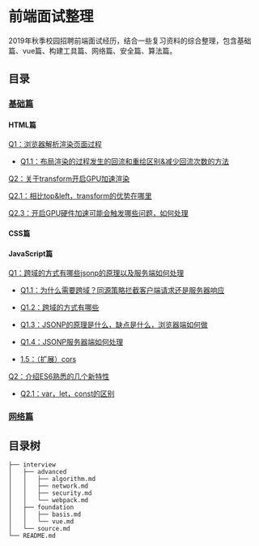# 前端面试整理
2019年秋季校园招聘前端面试经历，结合一些复习资料的综合整理，包含基础篇、vue篇、构建工具篇、网络篇、安全篇、算法篇。
## 目录

### [基础篇](https://github.com/okaychen/FE-Interview-Questions/blob/master/interview/foundation/basis.md)

#### HTML篇
[Q1：浏览器解析渲染页面过程](https://github.com/okaychen/FE-Interview-Questions/blob/master/interview/foundation/basis.md#q1浏览器解析渲染页面过程)

- [Q1.1：布局渲染的过程发生的回流和重绘区别&减少回流次数的方法](https://github.com/okaychen/FE-Interview-Questions/blob/master/interview/foundation/basis.md#q11布局渲染的过程发生的回流和重绘区别减少回流次数的方法)

[Q2：关于transform开启GPU加速渲染](https://github.com/okaychen/FE-Interview-Questions/blob/master/interview/foundation/basis.md#q2关于transform开启gpu加速渲染)

[Q2.1：相比top&left，transform的优势在哪里](https://github.com/okaychen/FE-Interview-Questions/blob/master/interview/foundation/basis.md#q21相比toplefttransform的优势在哪里)

[Q2.3：开启GPU硬件加速可能会触发哪些问题，如何处理](https://github.com/okaychen/FE-Interview-Questions/blob/master/interview/foundation/basis.md#q23开启gpu硬件加速可能会触发哪些问题如何处理)
<!-- break -->
#### CSS篇

<!-- break -->
#### JavaScript篇 
[Q1：跨域的方式有哪些jsonp的原理以及服务端如何处理](https://github.com/okaychen/FE-Interview-Questions/blob/master/interview/foundation/basis.md#q1跨域的方式有哪些jsonp的原理以及服务端如何处理)

- [Q1.1：为什么需要跨域？同源策略拦截客户端请求还是服务器响应](https://github.com/okaychen/FE-Interview-Questions/blob/master/interview/foundation/basis.md#q11为什么需要跨域同源策略拦截客户端请求还是服务器响应)

- [Q1.2：跨域的方式有哪些](https://github.com/okaychen/FE-Interview-Questions/blob/master/interview/foundation/basis.md#q12跨域的方式有哪些)

- [Q1.3：JSONP的原理是什么，缺点是什么，浏览器端如何做](https://github.com/okaychen/FE-Interview-Questions/blob/master/interview/foundation/basis.md#q13jsonp的原理是什么缺点是什么浏览器端如何做)

- [Q1.4：JSONP服务器端如何处理](https://github.com/okaychen/FE-Interview-Questions/blob/master/interview/foundation/basis.md#q14jsonp服务器端如何处理)

- [1.5：（扩展）cors](https://github.com/okaychen/FE-Interview-Questions/blob/master/interview/foundation/basis.md#15扩展cors)

[Q2：介绍ES6熟悉的几个新特性](https://github.com/okaychen/FE-Interview-Questions/blob/master/interview/foundation/basis.md#q2介绍es6熟悉的几个新特性)

- [Q2.1：var，let，const的区别](https://github.com/okaychen/FE-Interview-Questions/blob/master/interview/foundation/basis.md#q21varletconst的区别)

<!-- break -->
### [网络篇](https://github.com/okaychen/FE-Interview-Questions/blob/master/interview/advanced/network.md)


## 目录树
```
├── interview
│   ├── advanced
│   │   ├── algorithm.md
│   │   ├── network.md
│   │   ├── security.md
│   │   └── webpack.md
│   ├── foundation
│   │   ├── basis.md
│   │   └── vue.md
│   └── source.md
└── README.md
```
